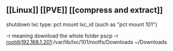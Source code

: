 ## [[Linux]] [[PVE]] [[compress and extract]]

shutdown  lxc
type:
pct mount lxc_id
(such as "pct mount 101")

-r meaning download the whole folder
pscp -r root@192.168.1.201:/var/lib/lxc/101/rootfs/Downloads ~/Downloads
